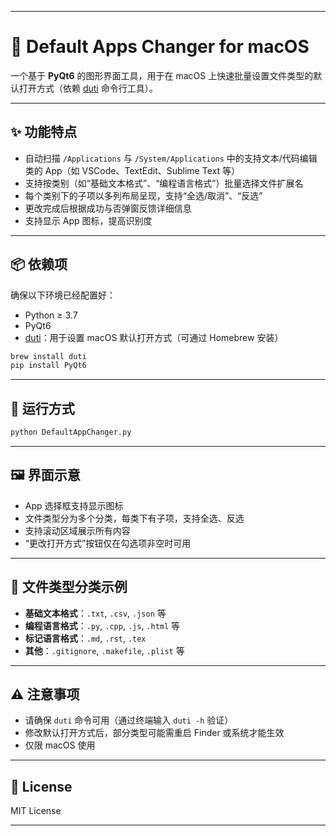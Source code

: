 
---

# 📂 Default Apps Changer for macOS

一个基于 **PyQt6** 的图形界面工具，用于在 macOS 上快速批量设置文件类型的默认打开方式（依赖 [duti](https://github.com/moretension/duti) 命令行工具）。

---

## ✨ 功能特点

* 自动扫描 `/Applications` 与 `/System/Applications` 中的支持文本/代码编辑类的 App（如 VSCode、TextEdit、Sublime Text 等）
* 支持按类别（如“基础文本格式”、“编程语言格式”）批量选择文件扩展名
* 每个类别下的子项以多列布局呈现，支持“全选/取消”、“反选”
* 更改完成后根据成功与否弹窗反馈详细信息
* 支持显示 App 图标，提高识别度

---

## 📦 依赖项

确保以下环境已经配置好：

* Python ≥ 3.7
* PyQt6
* [duti](https://github.com/moretension/duti)：用于设置 macOS 默认打开方式（可通过 Homebrew 安装）

```bash
brew install duti
pip install PyQt6
```

---

## 🚀 运行方式

```bash
python DefaultAppChanger.py
```

---

## 🖼️ 界面示意

* App 选择框支持显示图标
* 文件类型分为多个分类，每类下有子项，支持全选、反选
* 支持滚动区域展示所有内容
* “更改打开方式”按钮仅在勾选项非空时可用

---

## 📂 文件类型分类示例

* **基础文本格式**：`.txt`, `.csv`, `.json` 等
* **编程语言格式**：`.py`, `.cpp`, `.js`, `.html` 等
* **标记语言格式**：`.md`, `.rst`, `.tex`
* **其他**：`.gitignore`, `.makefile`, `.plist` 等

---

## ⚠️ 注意事项

* 请确保 `duti` 命令可用（通过终端输入 `duti -h` 验证）
* 修改默认打开方式后，部分类型可能需重启 Finder 或系统才能生效
* 仅限 macOS 使用

---

## 📄 License

MIT License

---

